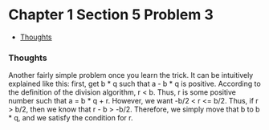 Chapter 1 Section 5 Problem 3
=============================

- [Thoughts][thoughts]

### Thoughts ###

Another fairly simple problem once you learn the trick. It can be intuitively
explained like this: first, get b * q such that a - b * q is positive. According
to the definition of the division algorithm, r < b. Thus, r is some positive
number such that a = b * q + r. However, we want -b/2 < r <= b/2. Thus, if r > 
b/2, then we know that r - b > -b/2. Therefore, we simply move that b to b * q,
and we satisfy the condition for r.

[thoughts]: #thoughts
